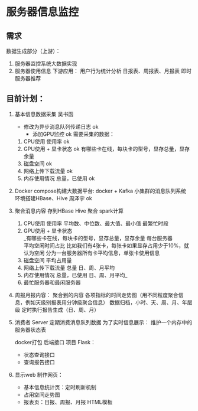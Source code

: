 # 服务器信息监控

## 需求
数据生成部分（上游）：
1. 服务器监控系统大数据实现  
2. 服务器使用信息
下游应用：
用户行为统计分析
日报表、周报表、月报表 
即时服务器推荐

## 目前计划：

1. 基本信息数据采集 吴书函
   + 修改为异步消息队列传递日志 ok
     + 添加GPU监控 ok
  需要采集的数据：
   1. CPU使用 使用率 ok 
   2. GPU使用 + 显卡状态 ok 
      有哪些卡在线，每块卡的型号，显存总量，显存余量
   3. 磁盘空间 ok
   4. 网络上传下载流量 ok
   5. 内存使用情况 总量，已使用 ok
2. Docker compose构建大数据平台:  docker + Kafka 小集群的消息队列系统 环境搭建HBase、Hive  周泽宇 ok

3. 聚合消息内容 存到HBase  Hive 聚合 spark计算
   1. CPU使用 使用率  平均数、中位数、最大值、最小值 最繁忙时段 
   2. GPU使用 + 显卡状态  
   _有哪些卡在线，每块卡的型号，显存总量，显存余量
   每台服务器  
   平均空闲时间占比 比如我们有4张卡，每张卡如果显存占用少于10%，就认为空闲
   分为一台服务器所有卡平均信息，单张卡使用信息  
   3. 磁盘空间 平均占用量 
   4. 网络上传下载流量 总量 日、周、月平均
   5. 内存使用情况 总量，已使用 日、周、月平均_
   6. 最忙服务器和最闲服务器
4. 周报月报内容：
    聚合到的内容
    各项指标的时间走势图（用不同粒度聚合信息，例如天级别报表用分钟级聚合信息）
    数据归档，小时、天、周、月、年层级
    定时执行报告生成（日、周、月）


6. 消费者 Server 
   定期消费消息队列数据
   为了实时信息展示：
    维护一个内存中的服务器状态表
   
   docker打包
   后端接口 项目 Flask：
   + 状态查询接口
   + 查询报告接口

7. 显示web 
   制作网页：
   + 基本信息统计页：定时刷新机制
   + 占用空间走势图
   + 报表页：日报、周报、月报 HTML模板 
